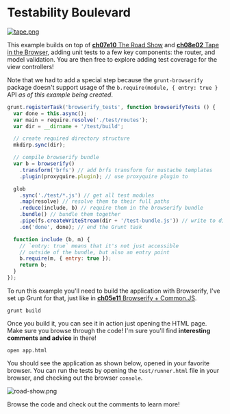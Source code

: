 # Testability Boulevard

[![tape.png][1]][2]

This example builds on top of [**ch07e10** The Road Show][6] and [**ch08e02** Tape in the Browser][8], adding unit tests to a few key components: the router, and model validation. You are then free to explore adding test coverage for the view controllers!

Note that we had to add a special step because the `grunt-browserify` package doesn't support usage of the `b.require(module, { entry: true }` API _as of this example being created_.

```js
grunt.registerTask('browserify_tests', function browserifyTests () {
  var done = this.async();
  var main = require.resolve('./test/routes');
  var dir = __dirname + '/test/build';

  // create required directory structure
  mkdirp.sync(dir);

  // compile browserify bundle
  var b = browserify()
    .transform('brfs') // add brfs transform for mustache templates
    .plugin(proxyquire.plugin); // use proxyquire plugin to

  glob
    .sync('./test/*.js') // get all test modules
    .map(resolve) // resolve them to their full paths
    .reduce(include, b) // require them in the browserify bundle
    .bundle() // bundle them together
    .pipe(fs.createWriteStream(dir + '/test-bundle.js')) // write to disk
    .on('done', done); // end the Grunt task

  function include (b, m) {
    // `entry: true` means that it's not just accessible
    // outside of the bundle, but also an entry point
    b.require(m, { entry: true });
    return b;
  }
});
```

To run this example you'll need to build the application with Browserify, I've set up Grunt for that, just like in [**ch05e11** Browserify + Common.JS][4].

```shell
grunt build
```

Once you build it, you can see it in action just opening the HTML page. Make sure you browse through the code! I'm sure you'll find **interesting comments and advice** in there!

```shell
open app.html
```

You should see the application as shown below, opened in your favorite browser. You can run the tests by opening the `test/runner.html` file in your browser, and checking out the browser `console`.

![road-show.png][7]

Browse the code and check out the comments to learn more!

[1]: https://raw.github.com/buildfirst/buildfirst/master/images/tape.png
[2]: http://backbonejs.org/ "Backbone.js MVC Framework"
[3]: http://browserify.org/
[4]: https://github.com/buildfirst/buildfirst/tree/master/ch05/11_browserify-cjs
[5]: http://mustache.github.io/
[6]: https://github.com/buildfirst/buildfirst/tree/master/ch07/10_the-road-show
[7]: https://raw.github.com/buildfirst/buildfirst/master/images/road-show.png
[8]: https://github.com/buildfirst/buildfirst/tree/master/ch08/02_tape-in-the-browser
